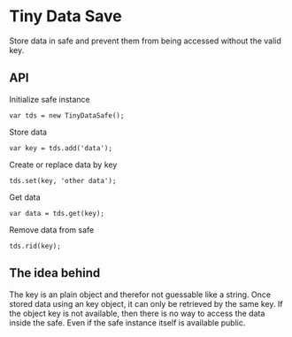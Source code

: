 # Tiny Data Save

Store data in safe and prevent them from being accessed without the valid key. 

## API

Initialize safe instance

`var tds = new TinyDataSafe();`

Store data

`var key = tds.add('data');`

Create or replace data by key

`tds.set(key, 'other data');`

Get data

`var data = tds.get(key);`

Remove data from safe

`tds.rid(key);`

## The idea behind

The key is an plain object and therefor not guessable like a string. Once stored data using an key object, it can only be retrieved by the same key. If the object key is not available, then there is no way to access the data inside the safe. Even if the safe instance itself is available public. 

